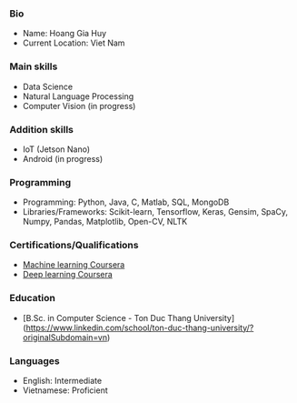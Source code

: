 ### Bio
- Name: Hoang Gia Huy
- Current Location: Viet Nam
### Main skills
- Data Science
- Natural Language Processing
- Computer Vision (in progress)
### Addition skills
- IoT (Jetson Nano)
- Android (in progress)
### Programming
- Programming: Python, Java, C, Matlab, SQL, MongoDB
- Libraries/Frameworks: Scikit-learn, Tensorflow, Keras, Gensim, SpaCy, Numpy, Pandas, Matplotlib, Open-CV, NLTK
### Certifications/Qualifications
- [Machine learning Coursera](https://coursera.org/share/7d1a910c51a1218e6a9d3d516a9f6554)
- [Deep learning Coursera](https://coursera.org/share/697dad03c3b610146a57800048f7fc99)
### Education
- [B.Sc. in Computer Science - Ton Duc Thang University] (https://www.linkedin.com/school/ton-duc-thang-university/?originalSubdomain=vn)
### Languages
- English: Intermediate
- Vietnamese: Proficient
